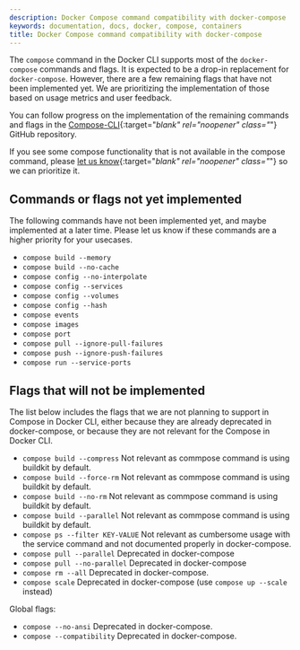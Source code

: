 ```yaml
---
description: Docker Compose command compatibility with docker-compose
keywords: documentation, docs, docker, compose, containers
title: Docker Compose command compatibility with docker-compose
---
```


The `compose` command in the Docker CLI supports most of the `docker-compose` commands and flags. It is expected to be a drop-in replacement for `docker-compose`. However, there are a few remaining flags that have not been implemented yet. We are prioritizing the implementation of those based on usage metrics and user feedback.

You can follow progress on the implementation of the remaining commands and flags in the  [Compose-CLI](https://github.com/docker/compose-cli/issues/1283){:target="_blank" rel="noopener" class="_"} GitHub repository.

If you see some compose functionality that is not available in the compose command, please [let us know](https://github.com/docker/compose-cli/issues){:target="_blank" rel="noopener" class="_"} so we can prioritize it.

## Commands or flags not yet implemented

The following commands have not been implemented yet, and maybe implemented at a later time.
Please let us know if these commands are a higher priority for your usecases.

* `compose build --memory`
* `compose build --no-cache`
* `compose config --no-interpolate`
* `compose config --services`
* `compose config --volumes`
* `compose config --hash`
* `compose events`
* `compose images`
* `compose port`
* `compose pull --ignore-pull-failures`
* `compose push --ignore-push-failures`
* `compose run --service-ports`

## Flags that will not be implemented

The list below includes the flags that we are not planning to support in Compose in Docker CLI,
either because they are already deprecated in docker-compose, or because they are not relevant for the Compose in Docker CLI.

* `compose build --compress` Not relevant as commpose command is using buildkit by default.
* `compose build --force-rm` Not relevant as commpose command is using buildkit by default.
* `compose build --no-rm` Not relevant as commpose command is using buildkit by default.
* `compose build --parallel` Not relevant as commpose command is using buildkit by default.
* `compose ps --filter KEY-VALUE` Not relevant as cumbersome usage with the service command and not documented properly in docker-compose.
* `compose pull --parallel` Deprecated in docker-compose
* `compose pull --no-parallel` Deprecated in docker-compose
* `compose rm --all` Deprecated in docker-compose.
* `compose scale` Deprecated in docker-compose (use `compose up --scale` instead)

Global flags:

* `compose --no-ansi` Deprecated in docker-compose.
* `compose --compatibility` Deprecated in docker-compose.
